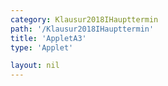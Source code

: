 ```yaml
---
category: Klausur2018IHaupttermin
path: '/Klausur2018IHaupttermin'
title: 'AppletA3'
type: 'Applet'

layout: nil
---
```

<link type="text/css" href="https://cdnjs.cloudflare.com/ajax/libs/jsxgraph/0.99.6/jsxgraph.css"><link rel="stylesheet" type="text/css" href="{{ site.jsxurl }}/jsxgraph.css" />
<div id="JXG20181232" class="jxgbox" style="width:500px; height:500px">
<script type="text/javascript">
    (function() {
	var board = JXG.JSXGraph.initBoard('JXG20181232', {
                boundingbox: [-5, 15, 15, -5],
                showFullscreen: true, axis: true
                
            });
	var phi = board.create('slider', [[5,6], [8,6], [0, 50, 60]], {name:'alpha'});
var A = board.create('point',[0,0],{fixed:true});
var Ccp = board.create('point',[4,0],{fixed:true, visible:false});
var Cc = board.create('circle',[A,Ccp],{fixed:true, visible:false});
var P = board.create('point', [function() { return Math.cos(phi.Value() * Math.PI/180); },
      function() { return Math.sin(phi.Value() * Math.PI/180); }], {visible:true, name:'p', visible:false});
      
var AP = board.create('line',[A,P],{fixed:true, visible:false});

var C = board.create('intersection', [Cc,AP]);

var Bl = board.create('point', [2.85,1.23], {visible:false});

var Bs = board.create('angle', [A, C, Bl], {visible:false, name:'b'});

Bs.setAngle(function() {
    return phi.Value()*2* Math.PI / 180;
    })
var ABl = board.create('line', [C, Bl], {visible:false});

var ACcp = board.create('line', [A, Ccp], {visible:false});

var B = board.create('intersection', [ACcp, ABl], {name:'B'});
var CAB = board.create('angle', [B, A, C], {visible:true, radius:1});
var Bs2 = board.create('angle', [A, C, Bl], {visible:true});

var AC = board.create('line', [A,C], {straightFirst:false, straightLast:false});
var BC = board.create('line', [B,C], {straightFirst:false, straightLast:false});
var BA = board.create('line', [B,A], {straightFirst:false, straightLast:false});
board.create('text', [5,12,'M I 2018 HT A 3'], {fontsize: 18, fixed:true});
board.create('text', [0,10,function(){return '|<span style="border-top:1px solid">BC</span>|'+Math.round(100*(Math.sqrt((C.X()-B.X())*(C.X()-B.X())+(C.Y()-B.Y())*(C.Y()-B.Y()))))/100+' LE'}], {fontsize: 18, fixed:true});
})()
  </script>
  </div>
